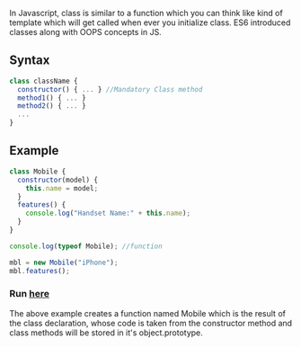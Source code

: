In Javascript, class is similar to a function which you can think like kind of template which will get called when ever you initialize class. ES6 introduced classes along with OOPS concepts in JS.

## Syntax

```javascript
class className {
  constructor() { ... } //Mandatory Class method
  method1() { ... }
  method2() { ... }
  ...
}
```

## Example

```javascript
class Mobile {
  constructor(model) {
    this.name = model; 
  }
  features() {
    console.log("Handset Name:" + this.name);
  }  
}

console.log(typeof Mobile); //function

mbl = new Mobile("iPhone");
mbl.features();
```
### Run [here](https://onecompiler.com/javascript/3vr49fybj)

The above example creates a function named Mobile which is the result of the class declaration, whose code is taken from the constructor method and class methods will be stored in it's object.prototype.

